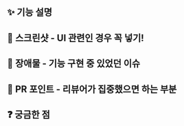 ## ✨ 기능 설명

## 📸 스크린샷 - UI 관련인 경우 꼭 넣기!

## 🚨 장애물 - 기능 구현 중 있었던 이슈

## 🎯 PR 포인트 - 리뷰어가 집중했으면 하는 부분

## ❓ 궁금한 점
